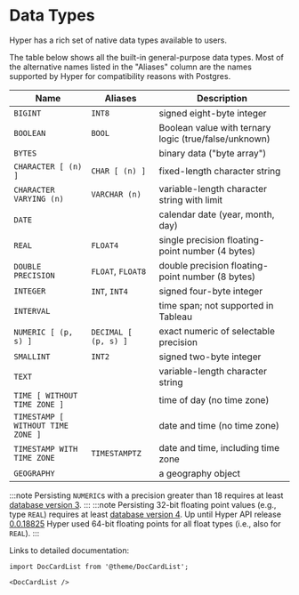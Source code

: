 # Data Types

Hyper has a rich set of native data types available to users.

The table below shows all the built-in general-purpose
data types. Most of the alternative names listed in the "Aliases" column
are the names supported by Hyper for compatibility reasons with Postgres.

Name|Aliases|Description
---|---|---
`BIGINT`|`INT8`|signed eight-byte integer
`BOOLEAN`|`BOOL`|Boolean value with ternary logic (true/false/unknown)
`BYTES`||binary data ("byte array")
`CHARACTER [ (n) ]`|`CHAR [ (n) ]`|fixed-length character string
`CHARACTER VARYING (n)`|`VARCHAR (n)`|variable-length character string with limit
`DATE`||calendar date (year, month, day)
`REAL`|`FLOAT4`|single precision floating-point number (4 bytes)
`DOUBLE PRECISION`|`FLOAT`, `FLOAT8`|double precision floating-point number (8 bytes)
`INTEGER`|`INT`, `INT4`|signed four-byte integer
`INTERVAL`||time span; not supported in Tableau
`NUMERIC [ (p, s) ]`|`DECIMAL [ (p, s) ]`|exact numeric of selectable precision
`SMALLINT`|`INT2`|signed two-byte integer
`TEXT`||variable-length character string
`TIME [ WITHOUT TIME ZONE ]`||time of day (no time zone)
`TIMESTAMP [ WITHOUT TIME ZONE ]`||date and time (no time zone)
`TIMESTAMP WITH TIME ZONE`|`TIMESTAMPTZ`|date and time, including time zone
`GEOGRAPHY`||a geography object

:::note
Persisting `NUMERIC`s with a precision greater than 18 requires at least [database version 3](/docs/hyper-api/hyper_process#version-3).
:::
:::note
Persisting 32-bit floating point values (e.g., type `REAL`) requires at least [database version 4](/docs/hyper-api/hyper_process#version-4).
Up until Hyper API release [0.0.18825](/docs/releases#0.0.18825) Hyper used 64-bit floating points for all float types (i.e., also for `REAL`).
:::


Links to detailed documentation:

```mdx-code-block
import DocCardList from '@theme/DocCardList';

<DocCardList />
```
